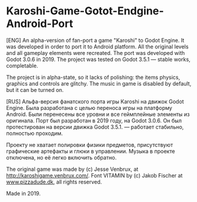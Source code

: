 # Karoshi-Game-Gotot-Endgine-Android-Port
 
[ENG] An alpha-version of fan-port a game "Karoshi" to Godot Engine. It was developed in order to port it to Android platform.
All the original levels and all gameplay elements were recreated. The port was developed with Godot 3.0.6 in 2019.
The project was tested on Godot 3.5.1 — stable works, completable.

The project is in alpha-state, so it lacks of polishing: the items physics, graphics and controls are glitchy.
The music in game is disabled by default, but it can be turned on.




[RUS] Альфа-версия фанатского порта игры Karoshi на движок Godot Engine. Была разработана с целью переноса игры на платформу Android.
Были перенесены все уровни и все геймплейные элементы из оригинала. Порт был разработан в 2019 году, на Godot 3.0.6.
Он был протестирован на версии движка Godot 3.5.1. — работает стабильно, полностью проходим.

Проекту не хватает полировки физики предметов, присутствуют графические артефакты и глюки в управлении.
Музыка в проекте отключена, но её легко включить обратно.




The original game was made by (c) Jesse Venbrux, at http://karoshigame.venbrux.com/.
Font VITAMIN by (c) Jakob Fischer at www.pizzadude.dk,  all rights reserved.

Made in 2019.
